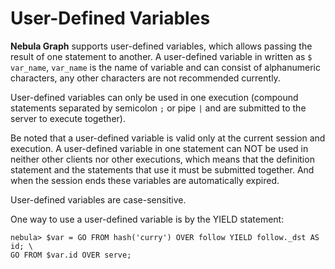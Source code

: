 # User-Defined Variables

**Nebula Graph** supports user-defined variables, which allows passing the result of one statement to another. A user-defined variable in written as `$ var_name`, `var_name` is the name of variable and can consist of alphanumeric characters, any other characters are not recommended currently.

User-defined variables can only be used in one execution (compound statements separated by semicolon `;` or pipe `|` and are submitted to the server to execute together).

Be noted that a user-defined variable is valid only at the current session and execution. A user-defined variable in one statement can NOT be used in neither other clients nor other executions, which means that the definition statement and the statements that use it must be submitted together. And when the session ends these variables are automatically expired.

User-defined variables are case-sensitive.

One way to use a user-defined variable is by the YIELD statement:

```ngql
nebula> $var = GO FROM hash('curry') OVER follow YIELD follow._dst AS id; \
GO FROM $var.id OVER serve;
```
